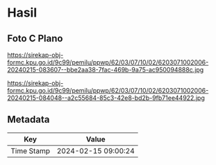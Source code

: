 # Hasil

## Foto C Plano

https://sirekap-obj-formc.kpu.go.id/9c99/pemilu/ppwp/62/03/07/10/02/6203071002006-20240215-083607--bbe2aa38-7fac-469b-9a75-ac950094888c.jpg

https://sirekap-obj-formc.kpu.go.id/9c99/pemilu/ppwp/62/03/07/10/02/6203071002006-20240215-084048--a2c55684-85c3-42e8-bd2b-9fb71ee44922.jpg


## Metadata

| Key        | Value               |
| ---------- | ------------------- |
| Time Stamp | 2024-02-15 09:00:24 |



